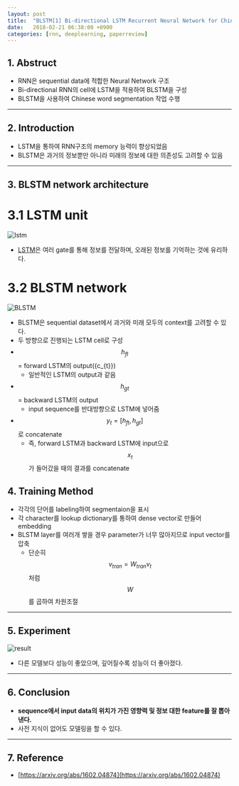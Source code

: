```yaml
---
layout: post
title:  "BLSTM[1] Bi-directional LSTM Recurrent Neural Network for Chinese Word Segmentation(2016) - Review"
date:   2018-02-21 06:38:00 +0900
categories: [rnn, deeplearning, paperreview]
---
```


## 1. Abstruct
- RNN은 sequential data에 적합한 Neural Network 구조
- Bi-directional RNN의 cell에 LSTM을 적용하여 BLSTM을 구성
- BLSTM을 사용하여 Chinese word segmentation 작업 수행
 
-----

## 2. Introduction
- LSTM을 통하여 RNN구조의 memory 능력이 향상되었음
- BLSTM은 과거의 정보뿐만 아니라 미래의 정보에 대한 의존성도 고려할 수 있음

-----

## 3. BLSTM network architecture
# 3.1 LSTM unit
![lstm](https://files.slack.com/files-pri/T1J7SCHU7-F9C0J0T8T/1.png?pub_secret=7ff6b53549)
- [LSTM](https://hwkim94.github.io/rnn/deeplearning/paperreview/2018/02/21/LSTM1.html)은 여러 gate를 통해 정보를 전달하며, 오래된 정보를 기억하는 것에 유리하다.

# 3.2 BLSTM network
![BLSTM](https://files.slack.com/files-pri/T1J7SCHU7-F9D501NQP/2.png?pub_secret=e5fd4fb6a4)
- BLSTM은 sequential dataset에서 과거와 미래 모두의 context를 고려할 수 있다.
- 두 방향으로 진행되는 LSTM cell로 구성
- $${h_{ft}}$$ = forward LSTM의 output({c_{t}})
    - 일반적인 LSTM의 output과 같음
- $${h_{gt}}$$ = backward LSTM의 output
    - input sequence를 반대방향으로 LSTM에 넣어줌
- $${y_{t}} = [{h_{ft}}, {h_{gt}}]$$ 로 concatenate
    - 즉, forward LSTM과 backward LSTM에 input으로 $${x_{t}}$$ 가 들어갔을 때의 결과를 concatenate

## 4. Training Method
- 각각의 단어를 labeling하여 segmentaion을 표시
- 각 character를 lookup dictionary를 통하여 dense vector로 만들어 embedding
- BLSTM layer를 여러개 쌓을 경우 parameter가 너무 많아지므로 input vector를 압축
    - 단순히 $${v_{tran}} = {W_{tran}}{v_{t}}$$ 처럼 $$W$$를 곱하여 차원조절
    
-----

## 5. Experiment
![result](https://files.slack.com/files-pri/T1J7SCHU7-F9C2UFKK6/3.png?pub_secret=c92e99f08a)
- 다른 모델보다 성능이 좋았으며, 깊어질수록 성능이 더 좋아졌다.

-----

## 6. Conclusion
- **sequence에서 input data의 위치가 가진 영향력 및 정보 대한 feature를 잘 뽑아낸다.**
- 사전 지식이 없어도 모델링을 할 수 있다.

-----

## 7. Reference
- [https://arxiv.org/abs/1602.04874](https://arxiv.org/abs/1602.04874)
